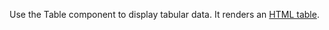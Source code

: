 Use the Table component to display tabular data. It renders an [HTML table](https://developer.mozilla.org/en-US/docs/Web/HTML/Element/table).
